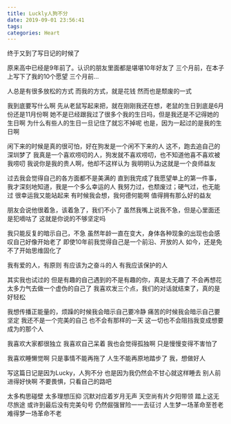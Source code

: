 ```yaml
---
title: Luckly人狗不分
date: 2019-09-01 23:56:41
tags:
categories: Heart
---
```


终于又到了写日记的时候了

原来高中已经是9年前了。认识的朋友里面都是堪堪10年好友了
三个月前，在本子上写下了我的10个愿望
三个月前...

人总是有很多放松的方式
而我的方式，就是花钱
然而也是颓废的一式

我到底要写什么啊
先从老鼠写起来把，就在刚刚我还在想，老鼠的生日到底是6月份还是11月份啊
她不是已经跟我过了很多个我的生日吗，但是我还是不记得她的生日啊
为什么有些人的生日一旦记住了就忘不掉呢
也是，因为一起过的是我的生日啊

闲下来的时候是真的很可怕，好在狗发是一个闲不下来的人
这不，跑去追自己的深圳梦了
我真是一个喜欢唠叨的人，狗发就不喜欢唠叨，也不知道他喜不喜欢被我唠叨
我说你是我的贵人啊，他却不这样认为
我明明认为这就是一个良师益友
<!-- more -->

过去我会觉得自己的各方面都不是美满的
直到我完成了我愿望单上的第一件事，我才深刻地知道，我是一个多么幸运的人
我努力过，也颓废过；硬气过，也无能过
很幸运我又能站起来
有时候我会想，我何德何能啊
值得拥有那么好的益友

朋友会说他很着急，该着急了，我们不小了
虽然我嘴上说我不急，但是心里面还是犯嘀咕了
这就是你说的不够坚定吗

我只能反复的暗示自己，不急
虽然年龄一直在变大，身体各种现象的出现也会感叹自己好像开始老了
即使10年前我觉得自己是一个前沿、开放的人
如今，还是免不了开始思维固化了

我有爱的人，有原则
有应该为之奋斗的人
有我应该保护的人

其实我也试过的
但是有趣的自己遇到的不是有趣的你，真是太无趣了
不会再想花太多力气去做一个虚伪的自己了
我喜欢发三个点，我们的对话就结束了，真的是好轻松 
    
我想传播正能量的，烦躁的时候我会暗示自己要冷静
痛苦的时候我会暗示自己要坚定
我还不是一个完美的自己
也不会有那样的一天
这一切也不会阻挡我变成想要成为的那个人

我喜欢大家都很独立
我喜欢自己呆着
我也会觉得孤独啊
只是慢慢变得不害怕了

我喜欢睡懒觉啊
只是事情不能再拖了
人生不能再原地踏步了
我，想做好人

写这篇日记是因为Lucky，人狗不分
也是因为我仍然会不甘心就这样睡去
别人前进得好快啊
不要畏惧，只看自己的路吧

太多构思碰壁
太多理想压抑
沉默对应着岁月无声
天空尚有片夕阳带领
踏上这无尽旅途
或许到最后没有完美句号
仍然倔强冒险一一去征讨
人生梦一场革命至苍老
难得梦一场革命不老